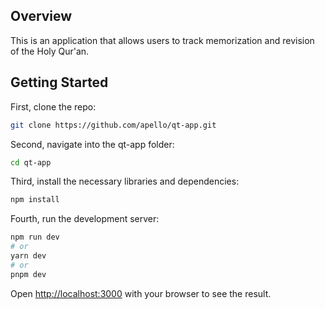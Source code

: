 ## Overview

This is an application that allows users to track memorization and revision of the Holy Qur'an.

## Getting Started

First, clone the repo:

```bash
git clone https://github.com/apello/qt-app.git
```

Second, navigate into the qt-app folder:

```bash
cd qt-app
```

Third, install the necessary libraries and dependencies:

```bash
npm install
```

Fourth, run the development server:

```bash
npm run dev
# or
yarn dev
# or
pnpm dev
```

Open [http://localhost:3000](http://localhost:3000) with your browser to see the result.

